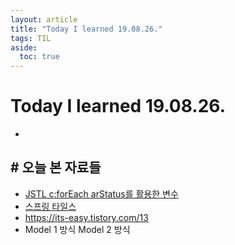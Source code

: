 ```yaml
---
layout: article
title: "Today I learned 19.08.26."
tags: TIL
aside:
  toc: true
---
```

# Today I learned 19.08.26.
- 

## # 오늘 본 자료들
- [JSTL c:forEach arStatus를 활용한 변수](https://jetalog.net/20)
- [스프링 타일스](https://gbsb.tistory.com/114)
- https://its-easy.tistory.com/13
- Model 1 방식 Model 2 방식